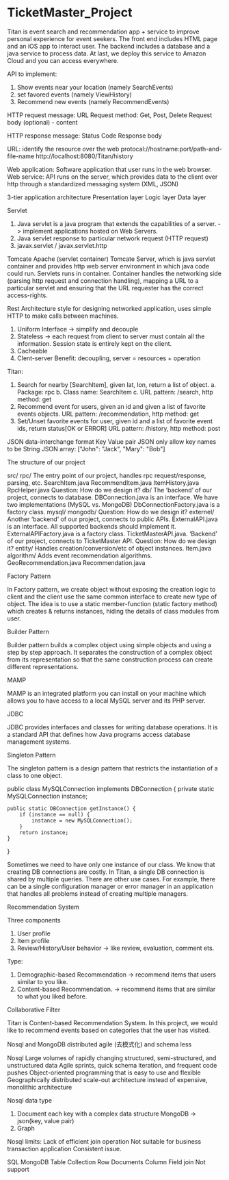 # TicketMaster_Project
Titan is event search and recommendation app + service to improve personal experience for event seekers.
The front end includes HTML page and an iOS app to interact user. 
The backend includes a database and a java service to process data.
At last, we deploy this service to Amazon Cloud and you can access everywhere.

API to implement:
1. Show events near your location (namely SearchEvents)
2. set favored events (namely ViewHistory)
3. Recommend new events (namely RecommendEvents)

HTTP request message:
URL
Request method: Get, Post, Delete
Request body (optional) - content

HTTP response message:
Status Code
Response body

URL: identify the resource over the web
protocal://hostname:port/path-and-file-name
http://localhost:8080/Titan/history

Web application:
Software application that user runs in the web browser.
Web service:
API runs on the server, which provides data to the client over http through a standardized messaging system (XML, JSON)

3-tier application architecture
Presentation layer
Logic layer
Data layer

Servlet
1. Java servlet is a java program that extends the capabilities of a server. -> implement applications hosted on Web 	Servers.
2. Java servlet response to particular network request (HTTP request)
3. javax.servlet / javax.servlet.http

Tomcate Apache (servlet container)
Tomcate Server, which is java servlet container and provides http web server environment in which java code could run. 
Servlets runs in container.
Container handles the networking side (parsing http request and connection handling), mapping a URL to a particular servlet and ensuring that the URL requester has the correct access-rights.



Rest Architecture style for designing networked application, uses simple HTTP to make calls between machines.
1. Uniform Interface -> simplify and decouple
2. Stateless -> each request from client to server must contain all the information. Session state is entirely kept on 	  the client.
3. Cacheable
4. Clent-server
Benefit: decoupling, server = resources + operation

Titan:
1. Search for nearby [SearchItem], given lat, lon, return a list of object.
	a. Package: rpc
	b. Class name: SearchItem
	c. URL pattern: /search, http method: get
2. Recommend event for users, given an id and given a list of favorite events objects.
	URL pattern: /recommendation, http method: get
3. Set/Unset favorite events for user, given id and a list of favorite event ids, return status[OK or ERROR]
	URL pattern: /history, http method: post

JSON
data-interchange format
Key Value pair
JSON only allow key names to be String
JSON array: ["John": "Jack", "Mary": "Bob"]


The structure of our project

src/
rpc/
The entry point of our project, handles rpc request/response, parsing, etc.
SearchItem.java
RecommendItem.java
ItemHistory.java
RpcHelper.java
Question: How do we design it?
db/
The ‘backend’ of our project, connects to database.
DBConnection.java is an interface. We have two implementations (MySQL vs. MongoDB)
DbConnectionFactory.java is a factory class.
mysql/
mongodb/
Question: How do we design it?
externel/ 
Another ‘backend’ of our project, connects to public APIs.
ExternalAPI.java is an interface. All supported backends should implement it.
ExternalAPIFactory.java is a factory class.
TicketMasterAPI.java. ‘Backend’ of our project, connects to TicketMaster API.
Question: How do we design it?
entity/ 
Handles creation/conversion/etc of object instances. 
Item.java
algorithm/ 
Adds event recommendation algorithms.
GeoRecommendation.java
Recommendation.java

Factory Pattern

In Factory pattern, we create object without exposing the creation logic to client and the client use the same common interface to create new type of object.
The idea is to use a static member-function (static factory method) which creates & returns instances, hiding the details of class modules from user.

Builder Pattern

Builder pattern builds a complex object using simple objects and using a step by step approach. It separates the construction of a complex object from its representation so that the same construction process can create different representations. 

MAMP

MAMP is an integrated platform you can install on your machine which allows you to have access to a local MySQL server and its PHP server. 

JDBC

JDBC provides interfaces and classes for writing database operations.
It is a standard API that defines how Java programs access database management systems. 

Singleton Pattern

The singleton pattern is a design pattern that restricts the instantiation of a class to one object.

public class MySQLConnection implements DBConnection {
	private static MySQLConnection instance;

	public static DBConnection getInstance() {
		if (instance == null) {
			instance = new MySQLConnection();
		}
		return instance;
	}
}

Sometimes we need to have only one instance of our class. We know that creating DB connections are costly. In Titan, a single DB connection is shared by multiple queries. There are other use cases. For example, there can be a single configuration manager or error manager in an application that handles all problems instead of creating multiple managers.


Recommendation System

Three components
1. User profile
2. Item profile
3. Review/History/User behavior -> like review, evaluation, comment ets.

Type:
1. Demographic-based Recommendation -> recommend items that users similar to you like. 
2. Content-based Recommendation. ->  recommend items that are similar to what you liked before. 

Collaborative Filter

Titan is Content-based Recommendation System.
In this project, we would like to recommend events based on categories that the user has visited. 


Nosql and MongoDB
distributed 
agile (去模式化) and schema less


Nosql 
Large volumes of rapidly changing structured, semi-structured, and unstructured data
Agile sprints, quick schema iteration, and frequent code pushes
Object-oriented programming that is easy to use and flexible
Geographically distributed scale-out architecture instead of expensive, monolithic architecture

Nosql data type
1. Document
	each key with a complex data structure
	MongoDB -> json(key, value pair)
2. Graph

Nosql limits:
Lack of efficient join operation
Not suitable for business transaction application
Consistent issue.

SQL    				MongoDB
Table   			Collection
Row					Documents
Column 				Field
join  				Not support







